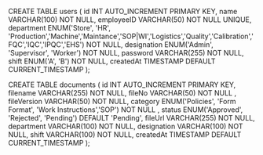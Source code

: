 CREATE TABLE users (
    id INT AUTO_INCREMENT PRIMARY KEY,
    name VARCHAR(100) NOT NULL,
    employeeID VARCHAR(50) NOT NULL UNIQUE,
    department ENUM('Store', 'HR', 'Production','Machine','Maintance','SOP|WI','Logistics','Quality','Calibration','FQC','IQC','IPQC','EHS') NOT NULL,
    designation ENUM('Admin', 'Supervisor', 'Worker') NOT NULL,
    password VARCHAR(255) NOT NULL,
    shift ENUM('A', 'B') NOT NULL,
    createdAt TIMESTAMP DEFAULT CURRENT_TIMESTAMP
);

CREATE TABLE documents (
    id INT AUTO_INCREMENT PRIMARY KEY,
    filename VARCHAR(255) NOT NULL,
	fileNo VARCHAR(50) NOT NULL ,  
    fileVersion VARCHAR(50) NOT NULL,
    category ENUM('Policies', 'Form Format', 'Work Instructions','SOP') NOT NULL ,
	status ENUM('Approved', 'Rejected', 'Pending') DEFAULT 'Pending',
    fileUrl VARCHAR(255) NOT NULL,
    department VARCHAR(100) NOT NULL,
    designation VARCHAR(100) NOT NULL,
    shift VARCHAR(100) NOT NULL,
    createdAt TIMESTAMP DEFAULT CURRENT_TIMESTAMP
);
